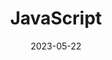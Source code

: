 ---
title: JavaScript
icon: javascript
date: 2023-05-22
order: 3
category:
  - 面试
tag:
  - JavaScript
---